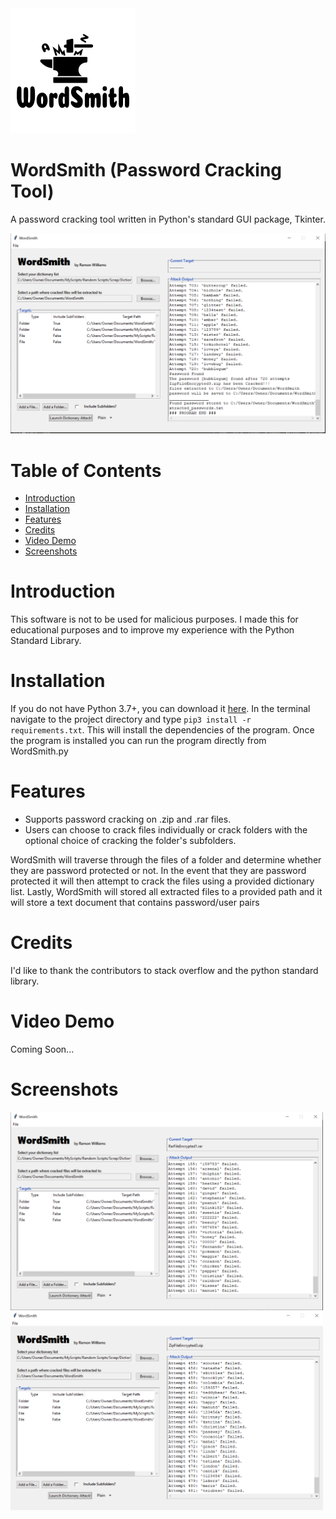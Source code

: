 <img src="logo.png">

# WordSmith (Password Cracking Tool)

A password cracking tool written in Python's standard GUI package, Tkinter.

<img src="Screenshots/main_image.PNG" width="700">

# Table of Contents
- [Introduction](https://github.com/RamonWill/WordSmith#Introduction)
- [Installation](https://github.com/RamonWill/WordSmith#Installation)
- [Features](https://github.com/RamonWill/WordSmith#Features)
- [Credits](https://github.com/RamonWill/WordSmith#Credits)
- [Video Demo](https://github.com/RamonWill/WordSmith#Video-Demo)
- [Screenshots](https://github.com/RamonWill/WordSmith#Screenshots)

# Introduction
This software is not to be used for malicious purposes.
I made this for educational purposes and to improve my experience with the Python Standard Library.

# Installation
If you do not have Python 3.7+, you can download it [here](https://www.python.org/downloads/release/python-370/, "here").
In the terminal navigate to the project directory and type `pip3 install -r requirements.txt`.
This will install the dependencies of the program. Once the program is installed you can run the program directly from WordSmith.py

# Features
* Supports password cracking on .zip and .rar files.
* Users can choose to crack files individually or crack folders with the optional choice of cracking the folder's subfolders.

WordSmith will traverse through the files of a folder and determine whether they are password protected or not. In the event that they are password protected it will then attempt to crack the files using a provided dictionary list. Lastly, WordSmith will stored all extracted files to a provided path and it will store a text document that contains password/user pairs

# Credits
I'd like to thank the contributors to stack overflow and the python standard library.

# Video Demo
Coming Soon...

# Screenshots
<img src="Screenshots/rar_image.PNG" width="500">
<img src="Screenshots/zip_image.PNG" width="500">
